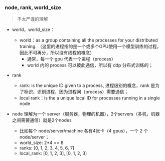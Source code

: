 ### node, rank, world_size

> 不太严谨的理解
- world，world_size：
    - world：as a group containing all the processes for your distributed training. （这里的进程指的是一个或多个GPU使用一个模型训练的过程，因此不可再分，所以没有线程的概念）
        - 通常，每一个 gpu 代表一个进程（process）
        - world 内的 process 可以彼此通信，所以有 ddp 分布式训练的；
        
- rank
    - rank: is the unique ID given to a process, 进程级别的概念，rank 是为了标识、识别进程，因为进程间（process）需要通信；
    - local rank：is the a unique local ID for processes running in a single node

- node 理解为一个 server（服务器，物理的机器），2个servers（多机，机器之间需要通信）就是2个nodes
    - 比如每个 node/server/machine 各有4张卡（4 gpus），一个 2 个node/server；
    - world_size: 2\*4 == 8
    - ranks: [0, 1, 2, 3, 4, 5, 6, 7]
    - local_rank: [0, 1, 2, 3], [0, 1, 2, 3]